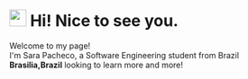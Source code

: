 <h1><img src="https://emojis.slackmojis.com/emojis/images/1531849430/4246/blob-sunglasses.gif?1531849430" width="30"/> Hi! Nice to see you.</h1>


<p>Welcome to my page! </br> I'm Sara Pacheco, a Software Engineering student from Brazil<img src="https://w7.pngwing.com/pngs/272/813/png-transparent-flag-of-brazil-emoji-flag-of-the-united-states-brazil-flag-logo-grass.png" width="13"/> <b>Brasilia,Brazil</b> looking to learn more and more!</p>

